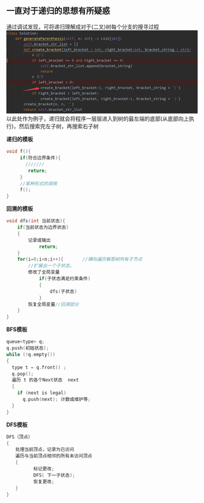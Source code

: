 ## 一直对于递归的思想有所疑惑
通过调试发现，可将递归理解成对于(二叉)树每个分支的搜寻过程  
![img.png](img.png)  
以此处作为例子，递归就会将程序一层层进入到树的最左端的底部(从底部向上执行)，然后搜索完左子树，再搜索右子树  

**递归的模板**

```c++
void f(){
     if(符合边界条件){
       ///////
        return;
     }
     //某种形式的调用
     f();
}
```

**回溯的模板**

```c++
void dfs(int 当前状态){
    if(当前状态为边界状态)
    {
        记录或输出
            return;
    }
    for(i=0;i<n;i++){		//横向遍历解答树所有子节点
        //扩展出一个子状态。
        修改了全局变量
            if(子状态满足约束条件)
            {
                dfs(子状态)
            }
        恢复全局变量//回溯部分
    }
}
```

**BFS模板**

```c++
queue<type> q;
q.push(初始状态);
while (!q.empty())
{
  type t = q.front() ;
  q.pop();
  遍历 t 的各个Next状态  next
  { 
    if (next is legal)
      q.push(next); 计数或维护等; 
  } 
}
```

**DFS模板**

```c++
DFS（顶点） 
{
　　处理当前顶点，记录为已访问
　　遍历与当前顶点相邻的所有未访问顶点
　　{
　　　　　　标记更改;
　　　　　　DFS( 下一子状态);
　　　　　　恢复更改;
　　}
}
```

